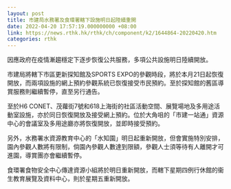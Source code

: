 ```yaml
---
layout: post
title: 市建局水務署及食環署轄下設施明日起陸續重開
date: 2022-04-20 17:57:19.000000000 +08:00
link: https://news.rthk.hk/rthk/ch/component/k2/1644864-20220420.htm
categories: rthk
---
```


因應政府在疫情漸趨穩定下逐步恢復公共服務，多項公共設施明日陸續開放。

市建局將轄下市區更新探知館及SPORTS EXPO的參觀時段，將於本月21日起恢復開放，而兩項設施的網上預約參觀系統已恢復接受市民預約。至於探知館的舊區導賞服務則繼續暫停，直至另行通告。

至於H6 CONET、茂蘿街7號和618上海街的社區活動空間、展覽場地及多用途活動室設施，亦於同日恢復開放及接受網上預約。位於大角咀的「市建一站通」資源中心的會議室及多用途廳亦將恢復開放，並即時接受預約。

另外，水務署水資源教育中心的「水知園」明日起重新開放，但會實施特別安排，園內參觀人數將有限制，倘園內參觀人數達到限額，參觀人士須等待有人離開才可進園，導賞團亦會繼續暫停。

食環署食物安全中心傳達資源小組將於明日重新開放，而轄下星期四例行休館的衞生教育展覽及資料中心，則於星期五重新開放。
